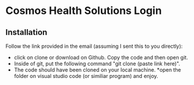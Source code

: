 # Cosmos Health Solutions Login

## Installation
Follow the link provided in the email (assuming I sent this to you directly):

* click on clone or download on Github. Copy the code and then open git.
* Inside of git, put the following command "git clone (paste link here)".
* The code should have been cloned on your local machine. 
*open the folder on visual studio code (or similiar program) and enjoy. 